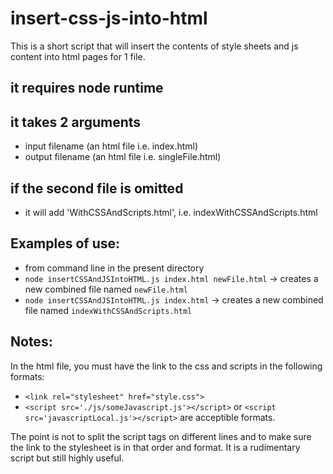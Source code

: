 # insert-css-js-into-html
This is a short script that will insert the contents of style sheets and js content into html pages for 1 file.
## it requires node runtime
## it takes 2 arguments
- input filename (an html file i.e. index.html)
- output filename (an html file i.e. singleFile.html)
## if the second file is omitted
- it will add 'WithCSSAndScripts.html', i.e. indexWithCSSAndScripts.html

## Examples of use:
- from command line in the present directory
- `node insertCSSAndJSIntoHTML.js index.html newFile.html` -> creates a new combined file named `newFile.html`
- `node insertCSSAndJSIntoHTML.js index.html` -> creates a new combined file named `indexWithCSSAndScripts.html`

## Notes:
In the html file, you must have the link to the css and scripts in the following formats:
- `<link rel="stylesheet" href="style.css">`
- `<script src='./js/someJavascript.js'></script>` or `<script src='javascriptLocal.js'></script>` are acceptible formats.
	
The point is not to split the script tags on different lines and to make sure the link to the stylesheet is 
in that order and format.  It is a rudimentary script but still highly useful.

